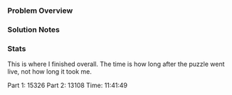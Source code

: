﻿### Problem Overview


### Solution Notes


### Stats
This is where I finished overall. The time is how long after the puzzle went live, not how long it took me.

Part 1: 15326
Part 2: 13108
Time: 11:41:49
